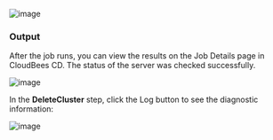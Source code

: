 

![image](images/DeleteCluster/EC-WLSDeleteClusterStatus2.png)


### Output

After the job runs, you can view the results on the Job Details page in CloudBees CD. The status of the server was checked successfully.

![image](images/DeleteCluster/EC-WLSDeleteClusterStatus3.png)

In the **DeleteCluster** step, click the Log button to see the diagnostic information:


![image](images/DeleteCluster/EC-WLSDeleteClusterStatus4.png)


